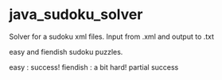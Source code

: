 # java_sudoku_solver

Solver for a sudoku xml files. Input from .xml and output to .txt

easy and fiendish sudoku puzzles.

easy : success!
fiendish :  a bit hard! partial success
